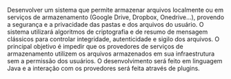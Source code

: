 Desenvolver um sistema que permite armazenar arquivos localmente ou em serviços de armazenamento (Google Drive, Dropbox, Onedrive...), provendo a segurança e a privacidade das pastas e dos arquivos do usuário. O sistema utilizará algoritmos de criptografia e de resumo de mensagem clássicos para controlar integridade, autenticidade e sigilo dos arquivos. O principal objetivo é impedir que os provedores de serviços de armazenamento utilizem os arquivos armazenados em sua infraestrutura sem a permissão dos usuários. O desenvolvimento será feito em linguagem Java e a interação com os provedores será feita através de plugins.
